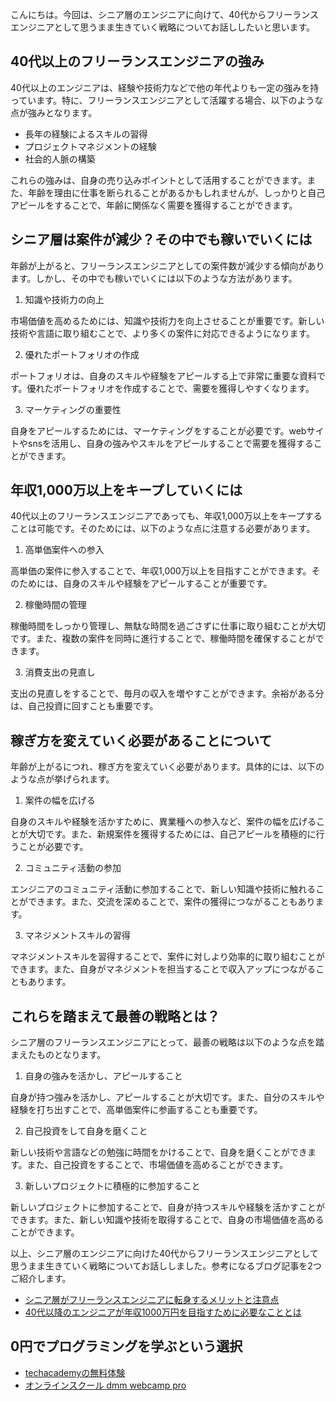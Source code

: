 <!--
title:   【無料あり】40代からフリーランスエンジニアとして思うまま生きていく戦略
tags:    40代,“フリーランスエンジニア,戦略”
id:      e49f6e278e3e041a830e
private: false
-->


こんにちは。今回は、シニア層のエンジニアに向けて、40代からフリーランスエンジニアとして思うまま生きていく戦略についてお話ししたいと思います。

## 40代以上のフリーランスエンジニアの強み

40代以上のエンジニアは、経験や技術力などで他の年代よりも一定の強みを持っています。特に、フリーランスエンジニアとして活躍する場合、以下のような点が強みとなります。

- 長年の経験によるスキルの習得
- プロジェクトマネジメントの経験
- 社会的人脈の構築

これらの強みは、自身の売り込みポイントとして活用することができます。また、年齢を理由に仕事を断られることがあるかもしれませんが、しっかりと自己アピールをすることで、年齢に関係なく需要を獲得することができます。

## シニア層は案件が減少？その中でも稼いでいくには

年齢が上がると、フリーランスエンジニアとしての案件数が減少する傾向があります。しかし、その中でも稼いでいくには以下のような方法があります。

1. 知識や技術力の向上

市場価値を高めるためには、知識や技術力を向上させることが重要です。新しい技術や言語に取り組むことで、より多くの案件に対応できるようになります。

2. 優れたポートフォリオの作成

ポートフォリオは、自身のスキルや経験をアピールする上で非常に重要な資料です。優れたポートフォリオを作成することで、需要を獲得しやすくなります。

3. マーケティングの重要性

自身をアピールするためには、マーケティングをすることが必要です。webサイトやsnsを活用し、自身の強みやスキルをアピールすることで需要を獲得することができます。

## 年収1,000万以上をキープしていくには

40代以上のフリーランスエンジニアであっても、年収1,000万以上をキープすることは可能です。そのためには、以下のような点に注意する必要があります。

1. 高単価案件への参入

高単価の案件に参入することで、年収1,000万以上を目指すことができます。そのためには、自身のスキルや経験をアピールすることが重要です。

2. 稼働時間の管理

稼働時間をしっかり管理し、無駄な時間を過ごさずに仕事に取り組むことが大切です。また、複数の案件を同時に進行することで、稼働時間を確保することができます。

3. 消費支出の見直し

支出の見直しをすることで、毎月の収入を増やすことができます。余裕がある分は、自己投資に回すことも重要です。

## 稼ぎ方を変えていく必要があることについて

年齢が上がるにつれ、稼ぎ方を変えていく必要があります。具体的には、以下のような点が挙げられます。

1. 案件の幅を広げる

自身のスキルや経験を活かすために、異業種への参入など、案件の幅を広げることが大切です。また、新規案件を獲得するためには、自己アピールを積極的に行うことが必要です。

2. コミュニティ活動の参加

エンジニアのコミュニティ活動に参加することで、新しい知識や技術に触れることができます。また、交流を深めることで、案件の獲得につながることもあります。

3. マネジメントスキルの習得

マネジメントスキルを習得することで、案件に対しより効率的に取り組むことができます。また、自身がマネジメントを担当することで収入アップにつながることもあります。

## これらを踏まえて最善の戦略とは？

シニア層のフリーランスエンジニアにとって、最善の戦略は以下のような点を踏まえたものとなります。

1. 自身の強みを活かし、アピールすること

自身が持つ強みを活かし、アピールすることが大切です。また、自分のスキルや経験を打ち出すことで、高単価案件に参画することも重要です。

2. 自己投資をして自身を磨くこと

新しい技術や言語などの勉強に時間をかけることで、自身を磨くことができます。また、自己投資をすることで、市場価値を高めることができます。

3. 新しいプロジェクトに積極的に参加すること

新しいプロジェクトに参加することで、自身が持つスキルや経験を活かすことができます。また、新しい知識や技術を取得することで、自身の市場価値を高めることができます。

以上、シニア層のエンジニアに向けた40代からフリーランスエンジニアとして思うまま生きていく戦略についてお話ししました。参考になるブログ記事を2つご紹介します。

- [シニア層がフリーランスエンジニアに転身するメリットと注意点](https://www.engineer-career.info/column/seniorengineer_freelance)
- [40代以降のエンジニアが年収1000万円を目指すために必要なこととは](https://engineer-jobs.jp/magazine/26728/)

## 0円でプログラミングを学ぶという選択
- [techacademyの無料体験](//af.moshimo.com/af/c/click?a_id=2612475&amp;p_id=1555&amp;pc_id=2816&amp;pl_id=22706&amp;url=https%3a%2f%2ftechacademy.jp%2fhtmlcss-trial%3futm_source%3dmoshimo%26utm_medium%3daffiliate%26utm_campaign%3dtextad)
- [オンラインスクール dmm webcamp pro](//af.moshimo.com/af/c/click?a_id=2612482&amp;p_id=1363&amp;pc_id=2297&amp;pl_id=39999&amp;guid=on)
